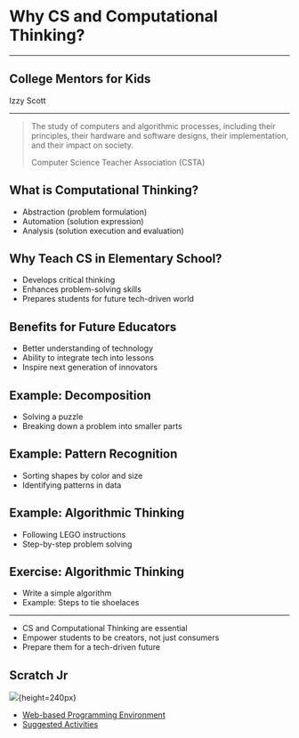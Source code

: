 # Why CS and Computational Thinking?

---

## College Mentors for Kids

Izzy Scott

---

> The study of computers and algorithmic processes, including their principles, their hardware and software designs, their implementation, and their impact on society.
> 
> Computer Science Teacher Association (CSTA)

## What is Computational Thinking?

- Abstraction (problem formulation)
- Automation (solution expression)
- Analysis (solution execution and evaluation)

## Why Teach CS in Elementary School?

- Develops critical thinking
- Enhances problem-solving skills
- Prepares students for future tech-driven world

## Benefits for Future Educators

- Better understanding of technology
- Ability to integrate tech into lessons
- Inspire next generation of innovators

## Example: Decomposition

- Solving a puzzle
- Breaking down a problem into smaller parts

## Example: Pattern Recognition

- Sorting shapes by color and size
- Identifying patterns in data

## Example: Algorithmic Thinking

- Following LEGO instructions
- Step-by-step problem solving

## Exercise: Algorithmic Thinking

- Write a simple algorithm
- Example: Steps to tie shoelaces

---

- CS and Computational Thinking are essential
- Empower students to be creators, not just consumers
- Prepare them for a tech-driven future

## Scratch Jr

![](https://www.scratchjr.org/images/homegraphic.png){height=240px}

- [Web-based Programming Environment](https://codejr.org/scratchjr/index.html)
- [Suggested Activities](https://www.scratchjr.org/teach/activities)